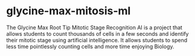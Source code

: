 # glycine-max-mitosis-ml
The Glycine Max Root Tip Mitotic Stage Recognition AI is a project that allows students to count thousands of cells in a few seconds and identify their mitotic stage using artificial intelligence. It allows students to spend less time pointlessly counting cells and more time enjoying Biology.
